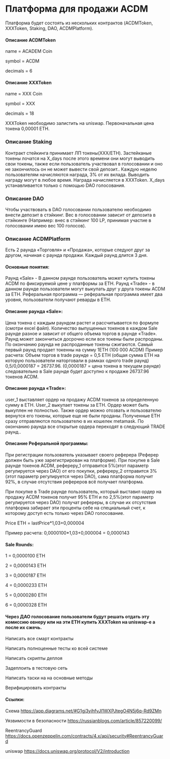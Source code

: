 # Платформа для продажи ACDM
Платформа будет состоять из нескольких контрактов (ACDMToken, XXXToken, Staking, DAO, ACDMPlatform).

#### Описание ACDMToken
name = ACADEM Coin

symbol = ACDM

decimals = 6

#### Описание XXXToken
name = XXX Coin

symbol = XXX

decimals = 18

XXXToken необходимо залистить на uniswap. Первоначальная цена токена 0,00001 ETH.

### Описание Staking
Контракт стейкинга принимает ЛП токены(XXX/ETH). Застейканые токены лочатся на X_days после этого времени они могут выводить свои токены, также если пользователь участвовал в голосовании и оно не закончилось он не может вывести свой депозит.. Каждую неделю пользователям начисляются награда, 3% от их вклада. Выводить награду могут в любое время. Награда начисляется в XXXToken.
X_days устанавливается только с помощью DAO голосования.

### Описание DAO
Чтобы участвовать в DAO голосовании пользователю необходимо внести депозит в стэйкинг. Вес в голосовании зависит от депозита в стэйкинге (Например: внес в стэйкинг 100 LP, принимая участие в голосовании имею вес 100 голосов).


### Описание ACDMPlatform
Есть 2 раунда «Торговля» и «Продажа», которые следуют друг за другом, начиная с раунда продажи.
Каждый раунд длится 3 дня.

#### Основные понятия:
Раунд «Sale» - В данном раунде пользователь может купить токены ACDM по фиксируемой цене у платформы за ETH.
Раунд «Trade» - в данном раунде пользователи могут выкупать друг у друга токены ACDM за ETH.
Реферальная программа — реферальная программа имеет два уровня, пользователи получают реварды в ETH.

#### Описание раунда «Sale»:
Цена токена с каждым раундом растет и рассчитывается по формуле (смотри excel файл). Количество выпущенных токенов в каждом Sale раунде разное и зависит от общего объема торгов в раунде «Trade». Раунд может закончиться досрочно если все токены были распроданы. По окончанию раунда не распроданные токены сжигаются. Самый первый раунд продает токенны на сумму 1ETH (100 000 ACDM)
Пример расчета:
Объем торгов в trade раунде = 0,5 ETH (общая сумма ETH на которую пользователи наторговали в рамках одного trade раунд)
0,5/0,0000187 = 26737.96. (0,0000187 = цена токена в текущем раунде)
следовательно в Sale раунде будет доступно к продаже 26737.96 токенов ACDM.

#### Описание раунда «Trade»:
user_1 выставляет ордер на продажу ACDM токенов за определенную сумму в ETH. User_2 выкупает токены за ETH. Ордер может быть выкуплен не полностью. Также ордер можно отозвать и пользователю вернутся его токены, которые еще не были проданы. Полученные ETH сразу отправляются пользователю в их кошелек metamask. По окончанию раунда все открытые ордера переходят в следующий TRADE раунд..

#### Описание Реферальной программы:
При регистрации пользователь указывает своего реферера (Реферер должен быть уже зарегистрирован на платформе).
При покупке в Sale раунде токенов ACDM, рефереру_1 отправится 5%(этот параметр регулируется через DAO) от его покупки, рефереру_2 отправится 3%(этот параметр регулируется через DAO), сама платформа получит 92%, в случае отсутствия рефереров всё получает платформа.

При покупке в Trade раунде пользователь, который выставил ордер на продажу ACDM токенов получит 95% ETH и по 2,5%(этот параметр регулируется через DAO) получат рефереры, в случае их отсутствия платформа забирает эти проценты себе на специальный счет, к которому доступ есть только через DAO голосование. 

Price ETH = lastPrice*1,03+0,000004

Пример расчета: 0,0000100*1,03+0,000004 = 0,0000143

#### Sale Rounds:

1 = 0,0000100 ETH

2 = 0,0000143 ETH

3 = 0,0000187 ETH

4 = 0,0000233 ETH

5 = 0,0000280 ETH

6 = 0,0000328 ETH


#### Через ДАО голосование пользователи будут решать отдать эту комиссию овнеру или на эти ETH купить XXXToken на uniswap-е а после их сжечь.
Написать все смарт контракты

Написать полноценные тесты ко всей системе 

Написать скрипты деплоя

Задеплоить в тестовую сеть

Написать таски на на основные методы

Верифицировать контракты

#### Ссылки: 
Схема https://app.diagrams.net/#G1gj3yihfvJl1WXPJtegO4N5j6q-Rd9ZMn

Уязвимости в безопасности  https://russianblogs.com/article/857220099/

ReentrancyGuard https://docs.openzeppelin.com/contracts/4.x/api/security#ReentrancyGuard 

uniswap https://docs.uniswap.org/protocol/V2/introduction 
